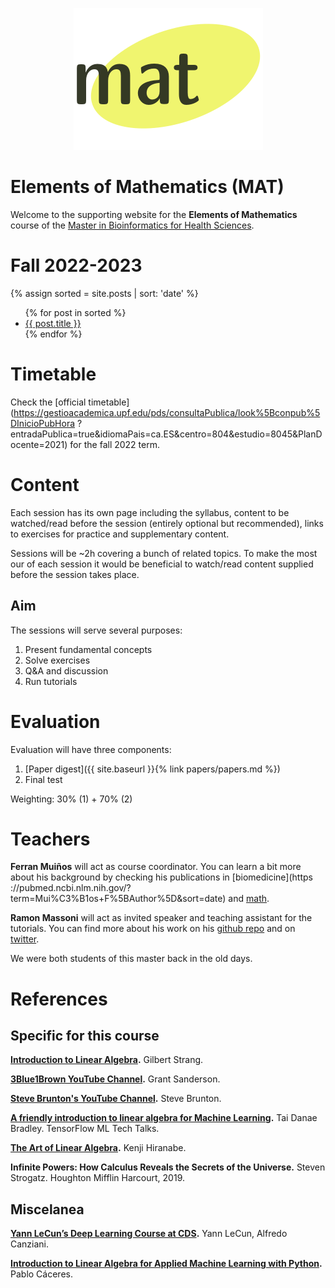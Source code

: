 <p align="center">
  <img src="images/logo-mat.png" alt="MAT's logo"/>
</p>

# Elements of Mathematics (MAT)

Welcome to the supporting website for the **Elements of Mathematics** course of the [Master in
 Bioinformatics for Health Sciences](https://www.upf.edu/web/bioinformatics). 
 
# Fall 2022-2023

{% assign sorted = site.posts | sort: 'date' %}
<ul>
  {% for post in sorted %}
    <li>
      <a href="{{site.baseurl}}{{ post.url }}">{{ post.title }}</a>
    </li>
  {% endfor %}
</ul>

# Timetable

Check the [official timetable](https://gestioacademica.upf.edu/pds/consultaPublica/look%5Bconpub%5DInicioPubHora
?entradaPublica=true&idiomaPais=ca.ES&centro=804&estudio=8045&PlanDocente=2021) for the fall 2022 term.

# Content

Each session has its own page including the syllabus, content to be watched/read before the session (entirely optional but recommended), links to exercises for practice and supplementary content.

Sessions will be ~2h covering a bunch of related topics. To make the most our of each session it would be beneficial to watch/read content supplied before the session takes place.

## Aim

The sessions will serve several purposes:

1. Present fundamental concepts
2. Solve exercises
3. Q&A and discussion
4. Run tutorials

# Evaluation

Evaluation will have three components:

1. [Paper digest]({{ site.baseurl }}{% link papers/papers.md %})
2. Final test

Weighting: 30% (1) + 70% (2)

# Teachers

**Ferran Muiños** will act as course coordinator. You can learn a bit more about his background by checking his publications in [biomedicine](https
://pubmed.ncbi.nlm.nih.gov/?term=Mui%C3%B1os+F%5BAuthor%5D&sort=date) and [math](https://zbmath.org/?q=ai%3Amuinos.ferran).

**Ramon Massoni** will act as invited speaker and teaching assistant for the tutorials. 
You can find more about his work on his [github repo](https://github.com/massonix) and on [twitter](https://twitter.com/rmassonix).

We were both students of this master back in the old days.

# References

## Specific for this course

**[Introduction to Linear Algebra](http://math.mit.edu/~gs/linearalgebra).**
Gilbert Strang.

**[3Blue1Brown YouTube Channel](https://www.youtube.com/c/3blue1brown).**
Grant Sanderson.

**[Steve Brunton's YouTube Channel](https://www.youtube.com/channel/UCm5mt-A4w61lknZ9lCsZtBw).**
Steve Brunton.

**[A friendly introduction to linear algebra for Machine Learning](https://www.youtube.com/watch?v=LlKAna21fLE).**
Tai Danae Bradley. TensorFlow ML Tech Talks.

**[The Art of Linear Algebra](https://github.com/kenjihiranabe/The-Art-of-Linear-Algebra).**
Kenji Hiranabe.

**Infinite Powers: How Calculus Reveals the Secrets of the Universe.**
Steven Strogatz. Houghton Mifflin Harcourt, 2019.

## Miscelanea

**[Yann LeCun’s Deep Learning Course at CDS](https://cds.nyu.edu/deep-learning/).**
Yann LeCun, Alfredo Canziani.

**[Introduction to Linear Algebra for Applied Machine Learning with Python](https://pabloinsente.github.io/intro-linear-algebra).**
Pablo Cáceres.
